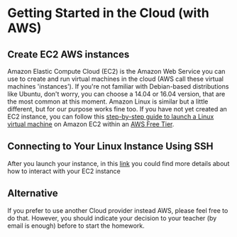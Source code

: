 # Getting Started in the Cloud (with AWS)

## Create EC2 AWS instances
Amazon Elastic Compute Cloud (EC2) is the Amazon Web Service you can use to create and run virtual machines in the cloud (AWS call these virtual machines 'instances'). If you're not familiar with Debian-based distributions like Ubuntu, don't worry, you can choose a 14.04 or 16.04 version, that are the most common at this moment. Amazon Linux is similar but a little different, but for our purpose works fine too.
If you have not yet created an EC2 instance, you can follow this [step-by-step guide to launch a Linux virtual machine](https://aws.amazon.com/getting-started/tutorials/launch-a-virtual-machine/) on Amazon EC2 within an [AWS Free Tier](https://aws.amazon.com/free/).

## Connecting to Your Linux Instance Using SSH
After you launch your instance, in this [link](http://docs.aws.amazon.com/AWSEC2/latest/UserGuide/AccessingInstancesLinux.html) you could find more details about how to interact with your EC2 instance 

## Alternative
If you prefer to use another Cloud provider instead AWS, please feel free to do that. However, you should indicate your decision to your teacher (by email is enough) before to start the homework.

